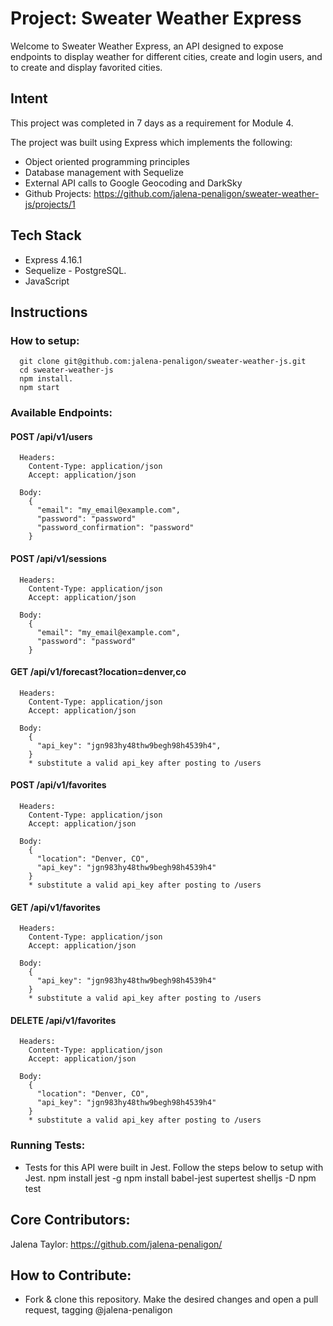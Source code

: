 # Project: Sweater Weather Express

Welcome to Sweater Weather Express, an API designed to expose endpoints to display weather for different cities, create and login users, and to create and display favorited cities.

## Intent

This project was completed in 7 days as a requirement for Module 4.

The project was built using Express which implements the following:

* Object oriented programming principles
* Database management with Sequelize
* External API calls to Google Geocoding and DarkSky
* Github Projects: https://github.com/jalena-penaligon/sweater-weather-js/projects/1

## Tech Stack

* Express 4.16.1
* Sequelize - PostgreSQL.
* JavaScript

## Instructions
  ### How to setup:
      git clone git@github.com:jalena-penaligon/sweater-weather-js.git
      cd sweater-weather-js
      npm install.
      npm start

  ### Available Endpoints:
  #### POST /api/v1/users
      Headers:
        Content-Type: application/json
        Accept: application/json

      Body:
        {
          "email": "my_email@example.com",
          "password": "password"
          "password_confirmation": "password"
        }

  #### POST /api/v1/sessions
      Headers:
        Content-Type: application/json
        Accept: application/json

      Body:
        {
          "email": "my_email@example.com",
          "password": "password"
        }

  #### GET /api/v1/forecast?location=denver,co
      Headers:
        Content-Type: application/json
        Accept: application/json

      Body:
        {
          "api_key": "jgn983hy48thw9begh98h4539h4",
        }
        * substitute a valid api_key after posting to /users

  #### POST /api/v1/favorites
      Headers:
        Content-Type: application/json
        Accept: application/json

      Body:
        {
          "location": "Denver, CO",
          "api_key": "jgn983hy48thw9begh98h4539h4"
        }
        * substitute a valid api_key after posting to /users

  #### GET /api/v1/favorites
      Headers:
        Content-Type: application/json
        Accept: application/json

      Body:
        {
          "api_key": "jgn983hy48thw9begh98h4539h4"
        }
        * substitute a valid api_key after posting to /users

  #### DELETE /api/v1/favorites
      Headers:
        Content-Type: application/json
        Accept: application/json

      Body:
        {
          "location": "Denver, CO",
          "api_key": "jgn983hy48thw9begh98h4539h4"
        }
        * substitute a valid api_key after posting to /users

  ### Running Tests:
  - Tests for this API were built in Jest. Follow the steps below to setup with Jest.
        npm install jest -g
        npm install babel-jest supertest shelljs -D
        npm test

  ## Core Contributors:
  Jalena Taylor: https://github.com/jalena-penaligon/

  ## How to Contribute:
  - Fork & clone this repository. Make the desired changes and open a pull request, tagging @jalena-penaligon
